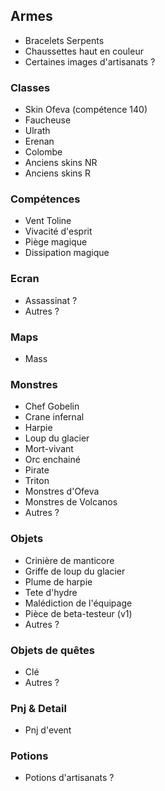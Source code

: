 ## Armes

- Bracelets Serpents
- Chaussettes haut en couleur
- Certaines images d'artisanats ?

### Classes

- Skin Ofeva (compétence 140)
- Faucheuse
- Ulrath
- Erenan
- Colombe
- Anciens skins NR
- Anciens skins R

### Compétences

- Vent Toline
- Vivacité d'esprit
- Piège magique
- Dissipation magique

### Ecran

- Assassinat ?
- Autres ?

### Maps

- Mass

### Monstres

- Chef Gobelin
- Crane infernal
- Harpie
- Loup du glacier
- Mort-vivant
- Orc enchainé
- Pirate
- Triton
- Monstres d'Ofeva
- Monstres de Volcanos
- Autres ?

### Objets

- Crinière de manticore
- Griffe de loup du glacier
- Plume de harpie
- Tete d'hydre
- Malédiction de l'équipage
- Pièce de beta-testeur (v1)
- Autres ?

### Objets de quêtes

- Clé
- Autres ?

### Pnj & Detail

- Pnj d'event

### Potions

- Potions d'artisanats ?
